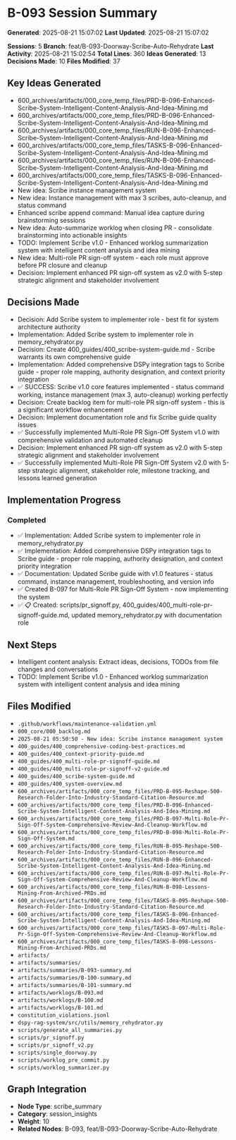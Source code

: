 <!-- CONTEXT_REFERENCE: 400_guides/400_context-priority-guide.md -->
<!-- MODULE_REFERENCE: scripts/worklog_summarizer.py -->
<!-- MEMORY_CONTEXT: HIGH - Scribe session insights and decisions -->
<!-- DATABASE_SYNC: REQUIRED -->
<!-- DSPY_ROLE: planner -->
<!-- DSPY_AUTHORITY: scribe_session_insights -->
<!-- DSPY_FILES: artifacts/worklogs/B-093.md, artifacts/summaries/B-093-summary.md -->
<!-- DSPY_CONTEXT: AI-generated summary of Scribe brainstorming session with actionable insights -->
<!-- DSPY_VALIDATION: session_analysis, decision_tracking, implementation_progress -->
<!-- DSPY_RESPONSIBILITIES: context_capture, insight_extraction, progress_tracking -->
<!-- GRAPH_NODE_TYPE: scribe_summary -->
<!-- GRAPH_CATEGORY: session_insights -->
<!-- GRAPH_WEIGHT: 10 -->
<!-- CREATED_AT: 2025-08-21T15:07:02.386745 -->
<!-- UPDATED_AT: 2025-08-21T15:07:02.386758 -->
<!-- SESSION_COUNT: 5 -->
<!-- IDEAS_COUNT: 13 -->
<!-- DECISIONS_COUNT: 10 -->
<!-- BRANCH: feat/B-093-Doorway-Scribe-Auto-Rehydrate -->
<!-- LAST_ACTIVITY: 2025-08-21 15:02:54 -->

# B-093 Session Summary

**Generated**: 2025-08-21 15:07:02
**Last Updated**: 2025-08-21 15:07:02

**Sessions**: 5
**Branch**: feat/B-093-Doorway-Scribe-Auto-Rehydrate
**Last Activity**: 2025-08-21 15:02:54
**Total Lines**: 360
**Ideas Generated**: 13
**Decisions Made**: 10
**Files Modified**: 37

## Key Ideas Generated
- 600_archives/artifacts/000_core_temp_files/PRD-B-096-Enhanced-Scribe-System-Intelligent-Content-Analysis-And-Idea-Mining.md
- 600_archives/artifacts/000_core_temp_files/PRD-B-096-Enhanced-Scribe-System-Intelligent-Content-Analysis-And-Idea-Mining.md
- 600_archives/artifacts/000_core_temp_files/RUN-B-096-Enhanced-Scribe-System-Intelligent-Content-Analysis-And-Idea-Mining.md
- 600_archives/artifacts/000_core_temp_files/TASKS-B-096-Enhanced-Scribe-System-Intelligent-Content-Analysis-And-Idea-Mining.md
- 600_archives/artifacts/000_core_temp_files/RUN-B-096-Enhanced-Scribe-System-Intelligent-Content-Analysis-And-Idea-Mining.md
- 600_archives/artifacts/000_core_temp_files/TASKS-B-096-Enhanced-Scribe-System-Intelligent-Content-Analysis-And-Idea-Mining.md
- New idea: Scribe instance management system
- New idea: Instance management with max 3 scribes, auto-cleanup, and status command
- Enhanced scribe append command: Manual idea capture during brainstorming sessions
- New idea: Auto-summarize worklog when closing PR - consolidate brainstorming into actionable insights
- TODO: Implement Scribe v1.0 - Enhanced worklog summarization system with intelligent content analysis and idea mining
- New idea: Multi-role PR sign-off system - each role must approve before PR closure and cleanup
- Decision: Implement enhanced PR sign-off system as v2.0 with 5-step strategic alignment and stakeholder involvement

## Decisions Made
- Decision: Add Scribe system to implementer role - best fit for system architecture authority
- Implementation: Added Scribe system to implementer role in memory_rehydrator.py
- Decision: Create 400_guides/400_scribe-system-guide.md - Scribe warrants its own comprehensive guide
- Implementation: Added comprehensive DSPy integration tags to Scribe guide - proper role mapping, authority designation, and context priority integration
- ✅ SUCCESS: Scribe v1.0 core features implemented - status command working, instance management (max 3, auto-cleanup) working perfectly
- Decision: Create backlog item for multi-role PR sign-off system - this is a significant workflow enhancement
- Decision: Implement documentation role and fix Scribe guide quality issues
- ✅ Successfully implemented Multi-Role PR Sign-Off System v1.0 with comprehensive validation and automated cleanup
- Decision: Implement enhanced PR sign-off system as v2.0 with 5-step strategic alignment and stakeholder involvement
- ✅ Successfully implemented Multi-Role PR Sign-Off System v2.0 with 5-step strategic alignment, stakeholder role, milestone tracking, and lessons learned generation

## Implementation Progress
### Completed
- ✅ Implementation: Added Scribe system to implementer role in memory_rehydrator.py
- ✅ Implementation: Added comprehensive DSPy integration tags to Scribe guide - proper role mapping, authority designation, and context priority integration
- ✅ Documentation: Updated Scribe guide with v1.0 features - status command, instance management, troubleshooting, and version info
- ✅ Created B-097 for Multi-Role PR Sign-Off System - now implementing the system
- ✅ 📋 Created: scripts/pr_signoff.py, 400_guides/400_multi-role-pr-signoff-guide.md, updated memory_rehydrator.py with documentation role

## Next Steps
- Intelligent content analysis: Extract ideas, decisions, TODOs from file changes and conversations
- TODO: Implement Scribe v1.0 - Enhanced worklog summarization system with intelligent content analysis and idea mining

## Files Modified
- `.github/workflows/maintenance-validation.yml`
- `000_core/000_backlog.md`
- `2025-08-21 05:50:50 - New idea: Scribe instance management system`
- `400_guides/400_comprehensive-coding-best-practices.md`
- `400_guides/400_context-priority-guide.md`
- `400_guides/400_multi-role-pr-signoff-guide.md`
- `400_guides/400_multi-role-pr-signoff-v2-guide.md`
- `400_guides/400_scribe-system-guide.md`
- `400_guides/400_system-overview.md`
- `600_archives/artifacts/000_core_temp_files/PRD-B-095-Reshape-500-Research-Folder-Into-Industry-Standard-Citation-Resource.md`
- `600_archives/artifacts/000_core_temp_files/PRD-B-096-Enhanced-Scribe-System-Intelligent-Content-Analysis-And-Idea-Mining.md`
- `600_archives/artifacts/000_core_temp_files/PRD-B-097-Multi-Role-Pr-Sign-Off-System-Comprehensive-Review-And-Cleanup-Workflow.md`
- `600_archives/artifacts/000_core_temp_files/PRD-B-098-Multi-Role-Pr-Sign-Off-System.md`
- `600_archives/artifacts/000_core_temp_files/RUN-B-095-Reshape-500-Research-Folder-Into-Industry-Standard-Citation-Resource.md`
- `600_archives/artifacts/000_core_temp_files/RUN-B-096-Enhanced-Scribe-System-Intelligent-Content-Analysis-And-Idea-Mining.md`
- `600_archives/artifacts/000_core_temp_files/RUN-B-097-Multi-Role-Pr-Sign-Off-System-Comprehensive-Review-And-Cleanup-Workflow.md`
- `600_archives/artifacts/000_core_temp_files/RUN-B-098-Lessons-Mining-From-Archived-PRDs.md`
- `600_archives/artifacts/000_core_temp_files/TASKS-B-095-Reshape-500-Research-Folder-Into-Industry-Standard-Citation-Resource.md`
- `600_archives/artifacts/000_core_temp_files/TASKS-B-096-Enhanced-Scribe-System-Intelligent-Content-Analysis-And-Idea-Mining.md`
- `600_archives/artifacts/000_core_temp_files/TASKS-B-097-Multi-Role-Pr-Sign-Off-System-Comprehensive-Review-And-Cleanup-Workflow.md`
- `600_archives/artifacts/000_core_temp_files/TASKS-B-098-Lessons-Mining-From-Archived-PRDs.md`
- `artifacts/`
- `artifacts/summaries/`
- `artifacts/summaries/B-093-summary.md`
- `artifacts/summaries/B-100-summary.md`
- `artifacts/summaries/B-101-summary.md`
- `artifacts/worklogs/B-093.md`
- `artifacts/worklogs/B-100.md`
- `artifacts/worklogs/B-101.md`
- `constitution_violations.jsonl`
- `dspy-rag-system/src/utils/memory_rehydrator.py`
- `scripts/generate_all_summaries.py`
- `scripts/pr_signoff.py`
- `scripts/pr_signoff_v2.py`
- `scripts/single_doorway.py`
- `scripts/worklog_pre_commit.py`
- `scripts/worklog_summarizer.py`

## Graph Integration
- **Node Type**: scribe_summary
- **Category**: session_insights
- **Weight**: 10
- **Related Nodes**: B-093, feat/B-093-Doorway-Scribe-Auto-Rehydrate

